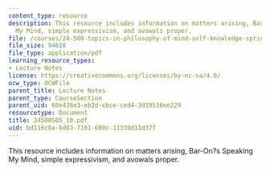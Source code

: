```yaml
---
content_type: resource
description: This resource includes information on matters arising, Bar-On?s Speaking
  My Mind, simple expressivism, and avowals proper.
file: /courses/24-500-topics-in-philosophy-of-mind-self-knowledge-spring-2005/bd116c8a6d837101680c11339d11d37f_24500S05_10.pdf
file_size: 94618
file_type: application/pdf
learning_resource_types:
- Lecture Notes
license: https://creativecommons.org/licenses/by-nc-sa/4.0/
ocw_type: OCWFile
parent_title: Lecture Notes
parent_type: CourseSection
parent_uid: 68e438e3-eb2d-cbce-ced4-3d19516ee229
resourcetype: Document
title: 24500S05_10.pdf
uid: bd116c8a-6d83-7101-680c-11339d11d37f
---
```

This resource includes information on matters arising, Bar-On?s Speaking My Mind, simple expressivism, and avowals proper.